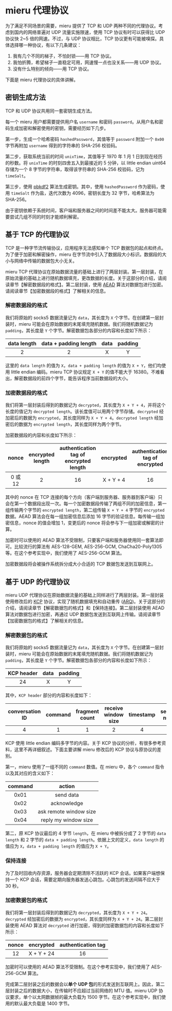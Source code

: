 # mieru 代理协议

为了满足不同场景的需要，mieru 提供了 TCP 和 UDP 两种不同的代理协议。考虑到国内的网络普遍对 UDP 流量实施限速，使用 TCP 协议有时可以获得比 UDP 协议快 2~5 倍的网速。不过，与 UDP 协议相比，TCP 协议更有可能被嗅探。具体选择哪一种协议，有以下几条建议：

1. 我有几个不同的梯子，不怕封锁——用 TCP 协议。
2. 我怕折腾，希望梯子一直稳定可用，网速慢一点也没关系——用 UDP 协议。
3. 没有什么特别的倾向——用 TCP 协议。

下面是 mieru 代理协议的具体讲解。

## 密钥生成方法

TCP 和 UDP 协议共用同一套密钥生成方法。

每一个 mieru 用户都需要提供用户名 `username` 和密码 `password`。从用户名和密码生成加密和解密使用的密钥，需要经历如下几步。

第一步，生成一个哈希密码 `hashedPassword`，其值等于 `password` 附加一个 `0x00` 字节再附加 `username` 得到的字符串的 SHA-256 校验码。

第二步，获取系统当前的时间 `unixTime`，其值等于 1970 年 1 月 1 日到现在经历的秒数。将 `unixTime` 的时刻四舍五入到最接近的 5 分钟，以 little endian uint64 存储为一个 8 字节的字符串，取得该字符串的 SHA-256 校验码，记为 `timeSalt`。

第三步，使用 [pbkdf2](https://en.wikipedia.org/wiki/PBKDF2) 算法生成密钥。其中，使用 `hashedPassword` 作为密码，使用 `timeSalt` 作为盐，迭代次数为 4096，密钥长度为 32 字节，哈希算法为 SHA-256。

由于密钥依赖于系统时间，客户端和服务器之间的时间差不能太大。服务器可能需要尝试几组不同的时刻才能顺利解密。

## 基于 TCP 的代理协议

TCP 是一种字节流传输协议，应用程序无法感知单个 TCP 数据包的起点和终点。为了便于加密和解密操作，mieru 在字节流中引入了数据段大小标识。数据段的大小与网络中传输的数据包大小无关。

mieru TCP 代理协议在原始数据流量的基础上进行了两层封装。第一层封装，在原始流量的基础上进行随机数据填充，更改数据的长度。关于这部分的介绍，请阅读章节【解密数据段的格式】。第二层封装，使用 [AEAD](https://en.wikipedia.org/wiki/Authenticated_encryption) 算法对数据包进行加密。请阅读章节【加密数据段的格式】了解相关的信息。

### 解密数据段的格式

我们将原始的 socks5 数据流量记为 `data`，其长度为 `X` 个字节。在创建第一层封装时，mieru 可能会在原始数据的末尾填充随机数据。我们将随机数据记为 `padding`，其长度是 `Y` 个字节。解密数据包各部分的内容和长度如下所示：

| data length | data + padding length | data | padding |
| :----: | :----: | :----: | :----: |
| 2 | 2 | X | Y |

这里的 `data length` 的值为 `X`，`data + padding length` 的值为 `X + Y`，他们均使用 little endian 编码。mieru TCP 协议规定 `X + Y` 的值不能大于 16380。不难看出，解密数据段的前四个字节，能告诉程序当前数据段的大小。

### 加密数据段的格式

我们将第一层封装后得到的数据记为 `decrypted`，其长度为 `X + Y + 4`，并将这个长度的值记为 `decrypted length`。该长度值可以用两个字节存储。`decrypted` 经加密后的数据为 `encrypted`，其长度同样为 `X + Y + 4`。`decrypted length` 经加密后的数据为 `encrypted length`，其长度同样为两个字节。

加密数据段的内容和长度如下所示：

| nonce | encrypted length | authentication tag of encrypted length | encrypted | authentication tag of encrypted |
| :----: | :----: | :----: | :----: | :----: |
| 0 或 12 | 2 | 16 | X + Y + 4 | 16 |

其中的 nonce 在 TCP 连接的每个方向（客户端到服务器、服务器到客户端）只会在第一个数据段出现一次。每一个加密数据段传输了两组不同的加密信息，第一组传输两个字节的 `encrypted length`，第二组传输 `X + Y + 4` 字节的 `encrypted` 数据。AEAD 算法会在每一组加密信息后添加 16 字节的验证信息。每传输一组加密信息，nonce 的值会增加 1，变更后的 nonce 将会参与下一组加密或解密的计算。

加密时可以使用的 AEAD 算法不受限制，只要客户端和服务器使用同一套算法即可。比较流行的算法有 AES-128-GEM, AES-256-GCM, ChaCha20-Poly1305 等。在这个参考实现中，我们使用了 AES-256-GCM 算法。

加密数据段将会被操作系统拆分成大小合适的 TCP 数据包发送到互联网上。

## 基于 UDP 的代理协议

mieru UDP 代理协议在原始数据流量的基础上同样进行了两层封装。第一层封装使用修改后的 [KCP](https://github.com/skywind3000/kcp) 协议，实现了随机数据填充和自动重传 ([ARQ](https://en.wikipedia.org/wiki/Automatic_repeat_request))。关于这部分的介绍，请阅读章节【解密数据包的格式】和【保持连接】。第二层封装使用 AEAD 算法对数据包进行加密，再通过 UDP 数据包发送到互联网上传输。请阅读章节【加密数据包的格式】了解相关的信息。

### 解密数据包的格式

我们将原始的 socks5 数据流量记为 `data`，其长度为 `X` 个字节。在创建第一层封装时，mieru 可能会在原始数据的末尾填充随机数据。我们将随机数据记为 `padding`，其长度是 `Y` 个字节。解密数据包各部分的内容和长度如下所示：

| KCP header | data | padding |
| :----: | :----: | :----: |
| 24 | X | Y |

其中，`KCP header` 部分的内容和长度如下：

| conversation ID | command | fragment count | receive window size | timestamp | sequence number | unacknowledged sequence number | data length | data + padding length |
| :----: | :----: | :----: | :----: | :----: | :----: | :----: | :----: | :----: |
| 4 | 1 | 1 | 2 | 4 | 4 | 4 | 2 | 2 |

KCP 使用 little endian 编码多字节的内容。关于 KCP 协议的分析，有很多参考资料，这里不再详细叙述。下面主要讲解 mieru 修改后的 KCP 协议与原协议的差别。

第一，mieru 使用了一组不同的 `command` 数值。在 mieru 中，各个 `command` 指令以及其对应的含义如下：

| command | action |
| :----: | :----: |
| 0x01 | send data |
| 0x02 | acknowledge |
| 0x03 | ask remote window size |
| 0x04 | reply my window size |

第二，原 KCP 协议最后的 4 字节 `length`，在 mieru 中被拆分成了 2 字节的 `data length` 和 2 字节的 `data + padding length`。依据上文的定义，`data length` 的值应为 `X`，`data + padding length` 的值应为 `X + Y`。

### 保持连接

为了及时回收内存资源，服务器会定期清除不活跃的 KCP 会话。如果客户端想保持一个 KCP 会话，需要定期向服务器发送心跳包。心跳包的发送间隔不应大于 30 秒。

### 加密数据包的格式

我们将第一层封装后得到的数据记为 `decrypted`，其长度为 `X + Y + 24`。`decrypted` 经加密后的数据为 `encrypted`，其长度同样为 `X + Y + 24`。第二层封装使用 AEAD 算法对 `decrypted` 进行加密，得到的加密数据包的内容和长度如下所示：

| nonce | encrypted | authentication tag |
| :----: | :----: | :----: |
| 12 | X + Y + 24 | 16 |

加密时可以使用的 AEAD 算法不受限制。在这个参考实现中，我们使用了 AES-256-GCM 算法。

完成第二层封装之后的数据会以**单个 UDP 包**的形式发送到互联网上。因此，第二层封装之后的数据大小，在传输时不应超过当前网络的 MTU 值。mieru UDP 协议要求，单个以太网数据帧的最大负载为 1500 字节。在这个参考实现中，我们使用的默认最大负载是 1400 字节。
